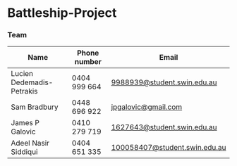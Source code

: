 # Battleship-Project  

### Team  
| Name                      | Phone number | Email                         |
|---------------------------|--------------|-------------------------------|
| Lucien Dedemadis-Petrakis | 0404 999 664 | 9988939@student.swin.edu.au   |
| Sam Bradbury              | 0448 696 922 | jpgalovic@gmail.com           |
| James P Galovic           | 0410 279 719 | 1627643@student.swin.edu.au   |
| Adeel Nasir Siddiqui      | 0404 651 335 | 100058407@student.swin.edu.au |
